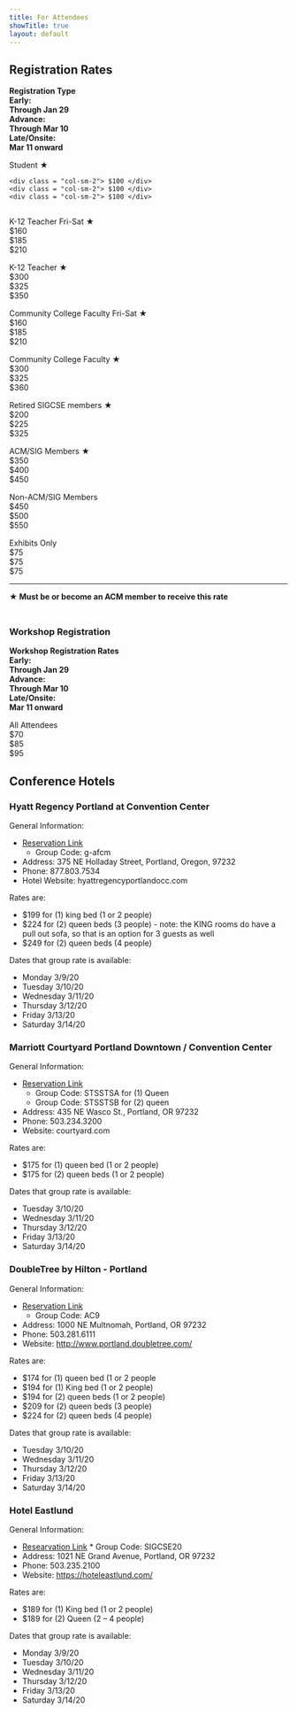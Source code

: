 ```yaml
---
title: For Attendees
showTitle: true
layout: default
---
```


<a name="registration-rates"></a>

## Registration Rates

<div class = "row" style = "font-weight: bold;">
    <div class = "col-sm-6"> Registration Type </div>
    <div class = "col-sm-2"> Early: <br>Through Jan 29 </div>
    <div class = "col-sm-2"> Advance: <br>Through Mar 10 </div>
    <div class = "col-sm-2"> Late/Onsite: <br>Mar 11 onward </div>
</div>
<div class = "row" style="padding-top: 15px;">
    <div class = "col-sm-6"> Student <b>&starf;</b> </div>

    <div class = "col-sm-2"> $100 </div>
    <div class = "col-sm-2"> $100 </div>
    <div class = "col-sm-2"> $100 </div>
</div>
<div class = "row" style="padding-top: 15px;">
    <div class = "col-sm-6"> K-12 Teacher Fri-Sat <b>&starf;</b> </div>
    <div class = "col-sm-2"> $160 </div>
    <div class = "col-sm-2"> $185 </div>
    <div class = "col-sm-2"> $210 </div>
</div>
<div class = "row" style="padding-top: 15px;">
    <div class = "col-sm-6"> K-12 Teacher <b>&starf;</b> </div>
    <div class = "col-sm-2"> $300 </div>
    <div class = "col-sm-2"> $325 </div>
    <div class = "col-sm-2"> $350 </div>
</div>
<div class = "row" style="padding-top: 15px;">
    <div class = "col-sm-6"> Community College Faculty Fri-Sat <b>&starf;</b> </div>
    <div class = "col-sm-2"> $160 </div>
    <div class = "col-sm-2"> $185 </div>
    <div class = "col-sm-2"> $210 </div>
</div>
<div class = "row" style="padding-top: 15px;">
    <div class = "col-sm-6"> Community College Faculty <b>&starf;</b> </div>
    <div class = "col-sm-2"> $300 </div>
    <div class = "col-sm-2"> $325 </div>
    <div class = "col-sm-2"> $360 </div>
</div>
<div class = "row" style="padding-top: 15px;">
    <div class = "col-sm-6"> Retired SIGCSE members <b>&starf;</b> </div>
    <div class = "col-sm-2"> $200 </div>
    <div class = "col-sm-2"> $225 </div>
    <div class = "col-sm-2"> $325 </div>
</div>
<div class = "row" style="padding-top: 15px;">
    <div class = "col-sm-6"> ACM/SIG Members <b>&starf;</b> </div>
    <div class = "col-sm-2"> $350 </div>
    <div class = "col-sm-2"> $400 </div>
    <div class = "col-sm-2"> $450 </div>
</div>
<div class = "row" style="padding-top: 15px;">
    <div class = "col-sm-6"> Non-ACM/SIG Members </div>
    <div class = "col-sm-2"> $450 </div>
    <div class = "col-sm-2"> $500 </div>
    <div class = "col-sm-2"> $550 </div>
</div>

<div class = "row" style="padding-top: 15px;">
    <div class = "col-sm-6"> Exhibits Only </div>
    <div class = "col-sm-2"> $75 </div>
    <div class = "col-sm-2"> $75 </div>
    <div class = "col-sm-2"> $75 </div>
</div>

<div class = "row" style = "font-weight: bold;">
	<div class = "col-sm-8">
		<hr>
		<b>&starf;</b> Must be or become an ACM member to receive this rate
	</div>
</div>

<!--NOTE: Registration is unavailable from Feb 21-Feb 26.-->

<!-- All times related to registration are in the <a href="https://www.timeanddate.com/time/zones/cst" title="IAU: No, there's nothing we can do about it.">CST timezone</a>. This is a side-effect of the registration software being used. -->

<div class = "row" style = "padding-bottom: 5;">&nbsp;</div>

### Workshop Registration

<div class = "row" style = "font-weight: bold;">
    <div class = "col-sm-6"> Workshop Registration Rates </div>
    <div class = "col-sm-2"> Early: <br>Through Jan 29 </div>
    <div class = "col-sm-2"> Advance: <br>Through Mar 10 </div>
    <div class = "col-sm-2"> Late/Onsite: <br>Mar 11 onward </div>
</div>
<div class = "row" style="padding-top: 15px;">
    <div class = "col-sm-6"> All Attendees </div>
    <div class = "col-sm-2"> $70 </div>
    <div class = "col-sm-2"> $85 </div>
    <div class = "col-sm-2"> $95 </div>
</div>


## Conference Hotels


### Hyatt Regency Portland at Convention Center

General Information:

* [Reservation Link](https://www.hyatt.com/en-US/hotel/oregon/hyatt-regency-portland-at-the-oregon-convention-center/pdxrp?corp_id=G-AFCM)
     * Group Code: g-afcm
* Address: 375 NE Holladay Street, Portland, Oregon, 97232
* Phone: 877.803.7534 
* Hotel Website: hyattregencyportlandocc.com

Rates are:

* $199 for (1) king bed (1 or 2 people)
* $224 for (2) queen beds (3 people) - 	note:  the KING rooms do have a pull out sofa, so that is an option for 3 guests as well
* $249 for (2) queen beds (4 people)
 
Dates that group rate is available:

* Monday                3/9/20
* Tuesday                3/10/20
* Wednesday         3/11/20
* Thursday              3/12/20
* Friday                    3/13/20
* Saturday              3/14/20

 
### Marriott Courtyard Portland Downtown / Convention Center

General Information:

* [Reservation Link](https://www.marriott.com/event-reservations/reservation-link.mi?id=1567721502621&key=GRP&app=resvlink)
     * Group Code: STSSTSA for (1) Queen
     * Group Code: STSSTSB for (2) queen
* Address: 435 NE Wasco St., Portland, OR 97232
* Phone:  503.234.3200
* Website: courtyard.com

Rates are:

* $175 for (1) queen bed (1 or 2 people)
* $175 for (2) queen beds (1 or 2 people)
 

Dates that group rate is available:

* Tuesday                3/10/20
* Wednesday         3/11/20
* Thursday              3/12/20
* Friday                    3/13/20
* Saturday              3/14/20


### DoubleTree by Hilton - Portland

General Information:

* [Reservation Link](https://doubletree.hilton.com/en/dt/groups/personalized/R/RLLC-DT-AC9-20200309/index.jhtml)
     * Group Code: AC9
* Address: 1000 NE Multnomah, Portland, OR 97232
* Phone: 503.281.6111
* Website: http://www.portland.doubletree.com/

Rates are:

* $174 for (1) queen bed (1 or 2 people
* $194 for (1) King bed (1 or 2 people)
* $194 for (2) queen beds (1 or 2 people)
* $209 for (2) queen beds (3 people)
* $224 for (2) queen beds (4 people)
 

Dates that group rate is available:

* Tuesday                3/10/20
* Wednesday         3/11/20
* Thursday              3/12/20
* Friday                    3/13/20
* Saturday              3/14/20

### Hotel Eastlund

General Information:

* [Researvation Link](https://hoteleastlund.webhotel.microsdc.us/bp/search_rooms.jsp?groupCode=SIGCSE20)
      * Group Code: SIGCSE20
* Address: 1021 NE Grand Avenue, Portland, OR  97232
* Phone: 503.235.2100 
* Website: https://hoteleastlund.com/

Rates are:

* $189 for (1) King bed (1 or 2 people)
* $189 for (2) Queen (2 – 4 people)

Dates that group rate is available:

* Monday                3/9/20
* Tuesday                3/10/20
* Wednesday         3/11/20
* Thursday              3/12/20
* Friday                    3/13/20
* Saturday              3/14/20